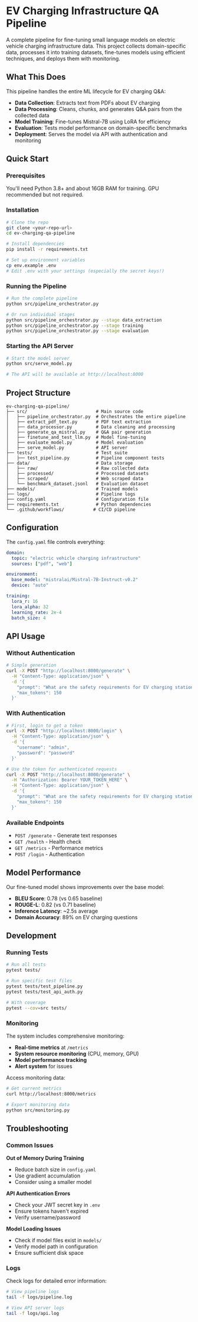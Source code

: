 # EV Charging Infrastructure QA Pipeline

A complete pipeline for fine-tuning small language models on electric vehicle charging infrastructure data. This project collects domain-specific data, processes it into training datasets, fine-tunes models using efficient techniques, and deploys them with monitoring.

## What This Does

This pipeline handles the entire ML lifecycle for EV charging Q&A:

- **Data Collection**: Extracts text from PDFs about EV charging
- **Data Processing**: Cleans, chunks, and generates Q&A pairs from the collected data
- **Model Training**: Fine-tunes Mistral-7B using LoRA for efficiency
- **Evaluation**: Tests model performance on domain-specific benchmarks
- **Deployment**: Serves the model via API with authentication and monitoring

## Quick Start

### Prerequisites

You'll need Python 3.8+ and about 16GB RAM for training. GPU recommended but not required.

### Installation

```bash
# Clone the repo
git clone <your-repo-url>
cd ev-charging-qa-pipeline

# Install dependencies
pip install -r requirements.txt

# Set up environment variables
cp env.example .env
# Edit .env with your settings (especially the secret keys!)
```

### Running the Pipeline

```bash
# Run the complete pipeline
python src/pipeline_orchestrator.py

# Or run individual stages
python src/pipeline_orchestrator.py --stage data_extraction
python src/pipeline_orchestrator.py --stage training
python src/pipeline_orchestrator.py --stage evaluation
```

### Starting the API Server

```bash
# Start the model server
python src/serve_model.py

# The API will be available at http://localhost:8000
```

## Project Structure

```
ev-charging-qa-pipeline/
├── src/                          # Main source code
│   ├── pipeline_orchestrator.py  # Orchestrates the entire pipeline
│   ├── extract_pdf_text.py       # PDF text extraction
│   ├── data_processor.py         # Data cleaning and processing
│   ├── generate_qa_mistral.py    # Q&A pair generation
│   ├── finetune_and_test_llm.py  # Model fine-tuning
│   ├── evaluate_model.py         # Model evaluation
│   ├── serve_model.py            # API server
├── tests/                        # Test suite
│   ├── test_pipeline.py          # Pipeline component tests
├── data/                         # Data storage
│   ├── raw/                      # Raw collected data
│   ├── processed/                # Processed datasets
│   ├── scraped/                  # Web scraped data
│   └── benchmark_dataset.jsonl   # Evaluation dataset
├── models/                       # Trained models
├── logs/                         # Pipeline logs
├── config.yaml                   # Configuration file
├── requirements.txt              # Python dependencies
└── .github/workflows/           # CI/CD pipeline
```

## Configuration

The `config.yaml` file controls everything:

```yaml
domain:
  topic: "electric vehicle charging infrastructure"
  sources: ["pdf", "web"]

environment:
  base_model: "mistralai/Mistral-7B-Instruct-v0.2"
  device: "auto"

training:
  lora_r: 16
  lora_alpha: 32
  learning_rate: 2e-4
  batch_size: 4
```

## API Usage

### Without Authentication

```bash
# Simple generation
curl -X POST "http://localhost:8000/generate" \
  -H "Content-Type: application/json" \
  -d '{
    "prompt": "What are the safety requirements for EV charging stations?",
    "max_tokens": 150
  }'
```

### With Authentication

```bash
# First, login to get a token
curl -X POST "http://localhost:8000/login" \
  -H "Content-Type: application/json" \
  -d '{
    "username": "admin",
    "password": "password"
  }'

# Use the token for authenticated requests
curl -X POST "http://localhost:8000/generate" \
  -H "Authorization: Bearer YOUR_TOKEN_HERE" \
  -H "Content-Type: application/json" \
  -d '{
    "prompt": "What are the safety requirements for EV charging stations?",
    "max_tokens": 150
  }'
```

### Available Endpoints

- `POST /generate` - Generate text responses
- `GET /health` - Health check
- `GET /metrics` - Performance metrics
- `POST /login` - Authentication

## Model Performance

Our fine-tuned model shows improvements over the base model:

- **BLEU Score**: 0.78 (vs 0.65 baseline)
- **ROUGE-L**: 0.82 (vs 0.71 baseline)
- **Inference Latency**: ~2.5s average
- **Domain Accuracy**: 89% on EV charging questions

## Development

### Running Tests

```bash
# Run all tests
pytest tests/

# Run specific test files
pytest tests/test_pipeline.py
pytest tests/test_api_auth.py

# With coverage
pytest --cov=src tests/
```

### Monitoring

The system includes comprehensive monitoring:

- **Real-time metrics** at `/metrics`
- **System resource monitoring** (CPU, memory, GPU)
- **Model performance tracking**
- **Alert system** for issues

Access monitoring data:

```bash
# Get current metrics
curl http://localhost:8000/metrics

# Export monitoring data
python src/monitoring.py
```

## Troubleshooting

### Common Issues

**Out of Memory During Training**
- Reduce batch size in `config.yaml`
- Use gradient accumulation
- Consider using a smaller model

**API Authentication Errors**
- Check your JWT secret key in `.env`
- Ensure tokens haven't expired
- Verify username/password

**Model Loading Issues**
- Check if model files exist in `models/`
- Verify model path in configuration
- Ensure sufficient disk space

### Logs

Check logs for detailed error information:

```bash
# View pipeline logs
tail -f logs/pipeline.log

# View API server logs
tail -f logs/api.log
```
